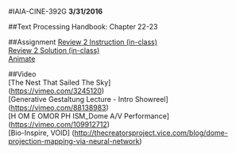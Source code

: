 #IAIA-CINE-392G
**3/31/2016**
  
##Text
Processing Handbook: Chapter 22-23 

##Assignment
[Review 2 Instruction (in-class)](../demo/Review2/Review2.md)  
[Review 2 Solution (in-class)](../demo/Review2/Review2.pde)  
[Animate](../assignment/A7-Animate.md)  

##Video  
[The Nest That Sailed The Sky]  
(https://vimeo.com/3245120)  
[Generative Gestaltung Lecture - Intro Showreel]
(https://vimeo.com/88138983)  
[H OM E OMOR PH ISM_Dome A/V Performance]  
(https://vimeo.com/109912712)  
[Bio-Inspire, VOID]
(http://thecreatorsproject.vice.com/blog/dome-projection-mapping-via-neural-network)  